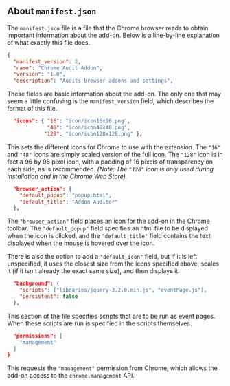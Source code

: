 ## About `manifest.json`

The `manifest.json` file is a file that the Chrome browser reads to obtain important information about the add-on. Below is a line-by-line explanation of what exactly this file does.

```json
{
  "manifest_version": 2,
  "name": "Chrome Audit Addon",
  "version": "1.0",
  "description": "Audits browser addons and settings",
```

These fields are basic information about the add-on. The only one that may seem a little confusing is the `manifest_version` field, which describes the format of this file.

```json
  "icons": { "16": "icon/icon16x16.png",
             "48": "icon/icon48x48.png",
            "128": "icon/icon128x128.png" }, 
```

This sets the different icons for Chrome to use with the extension. The `"16"` and `"48"` icons are simply scaled version of the full icon. The `"128"` icon is in fact a 96 by 96 pixel icon, with a padding of 16 pixels of transparency on each side, as is recommended. 
_(Note: The `"128"` icon is only used during installation and in the Chrome Web Store)._

```json
  "browser_action": {
    "default_popup": "popup.html",
    "default_title": "Addon Auditor"
  },
```

The `"browser_action"` field places an icon for the add-on in the Chrome toolbar. The `"default_popup"` field specifies an html file to be displayed when the icon is clicked, and the `"default_title"` field contains the text displayed when the mouse is hovered over the icon. 

There is also the option to add a `"default_icon"` field, but if it is left unspecified, it uses the closest size from the icons specified above, scales it (if it isn't already the exact same size), and then displays it. 

```json
  "background": {
    "scripts": ["libraries/jquery-3.2.0.min.js", "eventPage.js"],
    "persistent": false
  },
```

This section of the file specifies scripts that are to be run as event pages. When these scripts are run is specified in the scripts themselves. 

```json 
  "permissions": [
    "management"
  ]
}
```

This requests the `"management"` permission from Chrome, which allows the add-on access to the `chrome.management` API.
